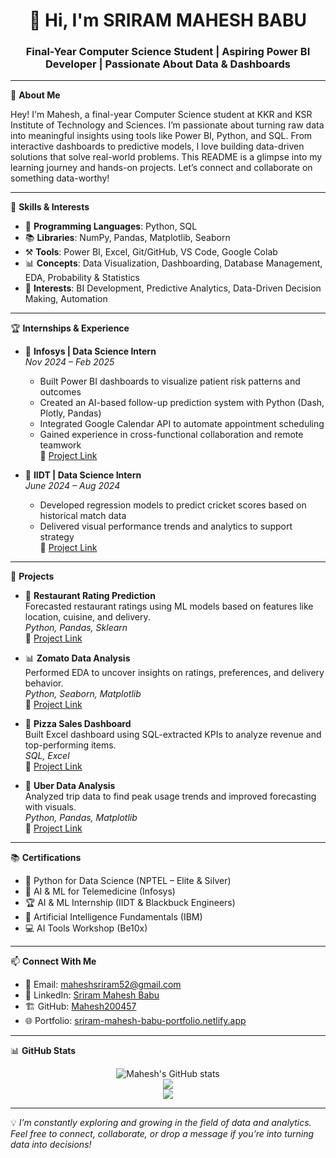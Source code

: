 <h1 align="center">👋 Hi, I'm SRIRAM MAHESH BABU</h1>
<h3 align="center">Final-Year Computer Science Student | Aspiring Power BI Developer | Passionate About Data & Dashboards</h3>

---

📌 **About Me**

Hey! I'm Mahesh, a final-year Computer Science student at KKR and KSR Institute of Technology and Sciences. I’m passionate about turning raw data into meaningful insights using tools like Power BI, Python, and SQL. From interactive dashboards to predictive models, I love building data-driven solutions that solve real-world problems. This README is a glimpse into my learning journey and hands-on projects. Let’s connect and collaborate on something data-worthy!

---

🚀 **Skills & Interests**

- 🐍 **Programming Languages**: Python, SQL  
- 📚 **Libraries**: NumPy, Pandas, Matplotlib, Seaborn  
- ⚒️ **Tools**: Power BI, Excel, Git/GitHub, VS Code, Google Colab  
- 📊 **Concepts**: Data Visualization, Dashboarding, Database Management, EDA, Probability & Statistics  
- 🎯 **Interests**: BI Development, Predictive Analytics, Data-Driven Decision Making, Automation

---

🏆 **Internships & Experience**

- 🧠 **Infosys | Data Science Intern**  
  _Nov 2024 – Feb 2025_  
  - Built Power BI dashboards to visualize patient risk patterns and outcomes  
  - Created an AI-based follow-up prediction system with Python (Dash, Plotly, Pandas)  
  - Integrated Google Calendar API to automate appointment scheduling  
  - Gained experience in cross-functional collaboration and remote teamwork  
  🔗 [Project Link](https://github.com/Mahesh200457/AI-Driven-Patient-Follow-Up-and-Health-Outcome-Prediction-System-for-Telemedicine)

- 🏏 **IIDT | Data Science Intern**  
  _June 2024 – Aug 2024_  
  - Developed regression models to predict cricket scores based on historical match data  
  - Delivered visual performance trends and analytics to support strategy  
  🔗 [Project Link](https://github.com/Mahesh200457/Cricket-Data-Anlaysis-and-Score-Prediction)

---

📂 **Projects**

- 🧠 **Restaurant Rating Prediction**  
  Forecasted restaurant ratings using ML models based on features like location, cuisine, and delivery.  
  _Python, Pandas, Sklearn_  
  🔗 [Project Link](https://github.com/Mahesh200457/RESTAURANT-RATING-PREDICTION-AND-ANALYSIS)

- 📊 **Zomato Data Analysis**  
  Performed EDA to uncover insights on ratings, preferences, and delivery behavior.  
  _Python, Seaborn, Matplotlib_  
  🔗 [Project Link](https://github.com/Mahesh200457/Zomato-Data-Analysis)

- 🍕 **Pizza Sales Dashboard**  
  Built Excel dashboard using SQL-extracted KPIs to analyze revenue and top-performing items.  
  _SQL, Excel_  
  🔗 [Project Link](https://github.com/Mahesh200457/Pizza-Sales-Analysis)

- 🚕 **Uber Data Analysis**  
  Analyzed trip data to find peak usage trends and improved forecasting with visuals.  
  _Python, Pandas, Matplotlib_  
  🔗 [Project Link](https://github.com/Mahesh200457/Uber-Data-Analysis)

---

📚 **Certifications**

- 🥇 Python for Data Science (NPTEL – Elite & Silver)  
- 🧠 AI & ML for Telemedicine (Infosys)  
- 🏆 AI & ML Internship (IIDT & Blackbuck Engineers)  
- 🧪 Artificial Intelligence Fundamentals (IBM)  
- 💻 AI Tools Workshop (Be10x)

---

📫 **Connect With Me**

- 📧 Email: [maheshsriram52@gmail.com](mailto:maheshsriram52@gmail.com)  
- 💼 LinkedIn: [Sriram Mahesh Babu](https://www.linkedin.com/in/srirammaheshbabu/)  
- 🏗️ GitHub: [Mahesh200457](https://github.com/Mahesh200457)  
- 🌐 Portfolio: [sriram-mahesh-babu-portfolio.netlify.app](https://sriram-mahesh-babu-portfolio.netlify.app)

---

📊 **GitHub Stats**

<p align="center">
  <img src="https://github-readme-stats.vercel.app/api?username=mahesh200457&show_icons=true&theme=radical" alt="Mahesh's GitHub stats"/>
  <br/>
  <img src="https://github-readme-stats.vercel.app/api/top-langs/?username=mahesh200457&layout=compact&theme=radical"/>
  <br/>
  <img src="https://github-readme-streak-stats.herokuapp.com/?user=mahesh200457&theme=radical"/>
</p>

---

💡 *I’m constantly exploring and growing in the field of data and analytics. Feel free to connect, collaborate, or drop a message if you’re into turning data into decisions!*
